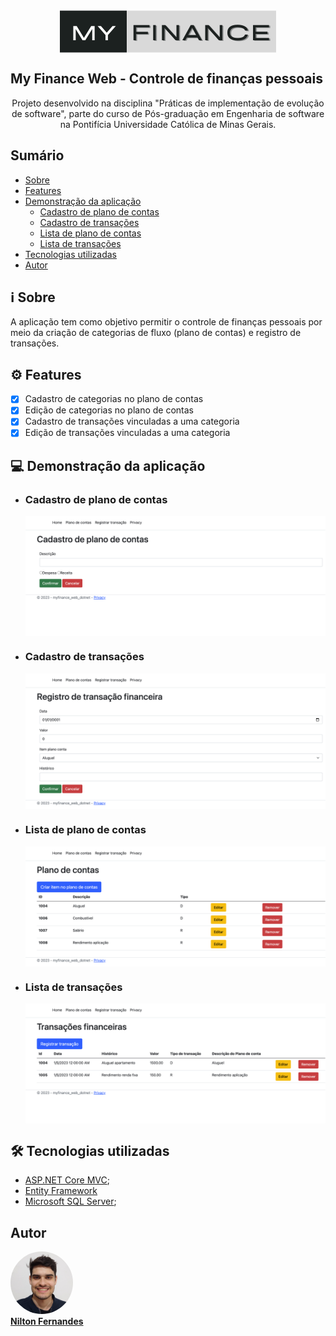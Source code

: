 <div align="center">
<img style="display: block;" src="src/myfinance-web-dotnet/wwwroot/img/logo.png">
</div>


## My Finance Web - Controle de finanças pessoais


<p align="center">Projeto desenvolvido na disciplina "Práticas de implementação de evolução de software", parte do curso de Pós-graduação em Engenharia de software na Pontifícia Universidade Católica de Minas Gerais.</p>


## Sumário


<!--ts-->
   * [Sobre](#information_source-sobre)
   * [Features](#gear-features)
   * [Demonstração da aplicação](#computer-demonstração-da-aplicação)
      * [Cadastro de plano de contas](#cadastro-de-plano-de-contas)
      * [Cadastro de transações](#cadastro-de-transações)
      * [Lista de plano de contas](#lista-de-plano-de-contas)
      * [Lista de transações](#lista-de-transações)
   * [Tecnologias utilizadas](#hammer_and_wrench-tecnologias-utilizadas)
   * [Autor](#autor)
<!--te-->

## :information_source: Sobre


A aplicação tem como objetivo permitir o controle de finanças pessoais por meio da criação de categorias de fluxo (plano de contas) e registro de transações.



## :gear: Features

- [x] Cadastro de categorias no plano de contas
- [x] Edição de categorias no plano de contas
- [x] Cadastro de transações vinculadas a uma categoria
- [x] Edição de transações vinculadas a uma categoria

## :computer: Demonstração da aplicação

- ### Cadastro de plano de contas

    <div align="center">
    <img style="display: block;" src="src/myfinance-web-dotnet/wwwroot/img/cadastroPlanoContas.png">
    </div>
    
- ### Cadastro de transações

    <div align="center">
    <img style="display: block;" src="src/myfinance-web-dotnet/wwwroot/img/cadastroTransacao.png">
    </div>

- ### Lista de plano de contas

    <div align="center">
    <img style="display: block;" src="src/myfinance-web-dotnet/wwwroot/img/listaPlanoContas.png">
    </div>

- ### Lista de transações

    <div align="center">
    <img style="display: block;" src="src/myfinance-web-dotnet/wwwroot/img/listaTransacoes.png">
    </div>




## :hammer_and_wrench: Tecnologias utilizadas

- [ASP.NET Core MVC](https://learn.microsoft.com/pt-br/aspnet/core/tutorials/first-mvc-app/start-mvc?view=aspnetcore-7.0&tabs=visual-studio);
- [Entity Framework](https://learn.microsoft.com/pt-br/ef/)
- [Microsoft SQL Server](https://pt.wikipedia.org/wiki/Microsoft_SQL_Server);


## Autor

<a href="https://blog.rocketseat.com.br/author/thiago/">
 <img style="border-radius: 100%;" src="src/myfinance-web-dotnet/wwwroot/img/selfie.jpg" width="100px;" alt=""/>
 <br />
<b>Nilton Fernandes</b>